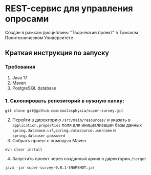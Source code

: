 # REST-сервис для управления опросами
  Создан в рамкам дисциплины "Творческий проект" в Томском Политехническом Университете
## Краткая инструкция по запуску
### Требования
  1. Java 17
  2. Maven
  3. PostgreSQL database

### 1. Склонировать репозиторий в нужную папку:   
```
git clone git@github.com:soulasphyxia/super-survey.git
```
2.  Перейти в директорию `/src/main/resources/` и указать в `application.properties` поля для инициализации базы данных `spring.database.url`,`spring.datasource.username` и `spring.datauser.password`
3.  Собрать проект с помощью Maven
```
mvn clear install
```
4. Запустить проект через созданный архив в директории `/target`
```
java -jar super-survey-0.0.1-SNAPSHOT.jar 
```
